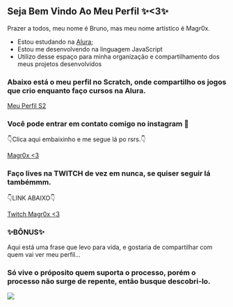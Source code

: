 ## Seja Bem Vindo Ao Meu Perfil ✨<3✨

Prazer a todos, meu nome é Bruno, mas meu nome artístico é Magr0x. 

- Estou estudando na [Alura](https://cursos.alura.com.br/loginForm?urlAfterLogin=/dashboard); 
- Estou me desenvolvendo na linguagem JavaScript
- Utilizo desse espaço para minha organização e compartilhamento dos meus projetos desenvolvidos
 
 ### Abaixo está o meu perfil no Scratch, onde compartilho os jogos que crio enquanto faço cursos na Alura.
  [Meu Perfil S2](https://scratch.mit.edu/users/magr0xS2/)

### Você pode entrar em contato comigo no instagram 📲
👇Clica aqui embaixinho e me segue lá po rsrs.👇

[Magr0x <3](https://www.instagram.com/magr0x?igsh=MWc4amgyNmxnZWNubw%3D%3D)

### Faço lives na TWITCH de vez em nunca, se quiser seguir lá tambémmm.

👇LINK ABAIXO👇

[Twitch Magr0x <3](https://www.twitch.tv/magr0x)

### ✨BÔNUS✨ 
Aqui está uma frase que levo para vida, e gostaria de compartilhar com quem vai ver meu perfil...

### Só vive o próposito quem suporta o processo, porém o processo não surge de repente, então busque descobri-lo.



![](https://media1.tenor.com/m/LajtbK1DKFoAAAAC/muichiro-tokito.gif)
